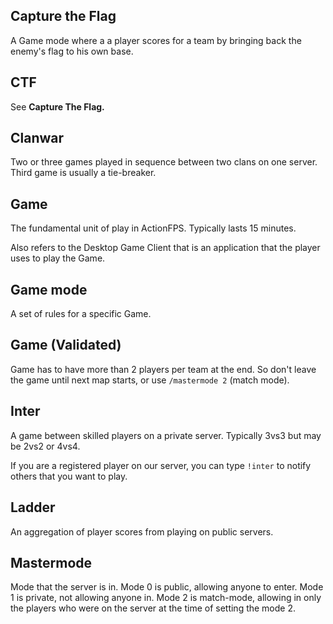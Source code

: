 ## Capture the Flag

A Game mode where a a player scores for a team by bringing back the enemy's flag to his own base.

## CTF

See **Capture The Flag.**

## Clanwar

Two or three games played in sequence between two clans on one server. Third game is usually a tie-breaker.

## Game

The fundamental unit of play in ActionFPS. Typically lasts 15 minutes.

Also refers to the Desktop Game Client that is an application that the player uses to play the Game.

## Game mode

A set of rules for a specific Game.

## Game \(Validated\)

Game has to have more than 2 players per team at the end. So don't leave the game until next map starts, or use `/mastermode 2` \(match mode\).

## Inter

A game between skilled players on a private server. Typically 3vs3 but may be 2vs2 or 4vs4.

If you are a registered player on our server, you can type `!inter` to notify others that you want to play.

## Ladder

An aggregation of player scores from playing on public servers.

## Mastermode

Mode that the server is in. Mode 0 is public, allowing anyone to enter. Mode 1 is private, not allowing anyone in. Mode 2 is match-mode, allowing in only the players who were on the server at the time of setting the mode 2.

